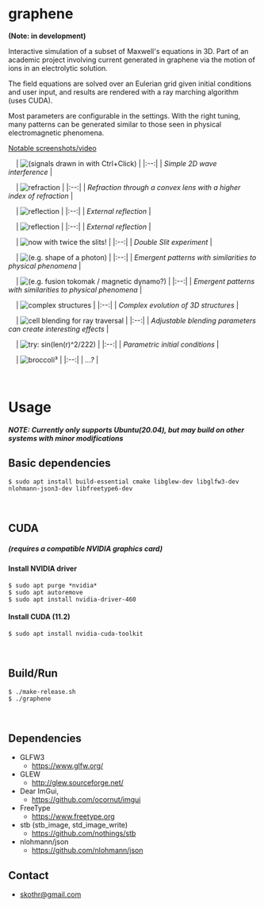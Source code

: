 # graphene

**(Note: in development)**

Interactive simulation of a subset of Maxwell's equations in 3D. Part of an academic project involving current generated in graphene via the motion of ions in an electrolytic solution.

The field equations are solved over an Eulerian grid given initial conditions and user input, and results are rendered with a ray marching algorithm (uses CUDA).

Most parameters are configurable in the settings. With the right tuning, many patterns can be generated similar to those seen in physical electromagnetic phenomena.

[Notable screenshots/video](https://drive.google.com/drive/folders/1zEHwl77b6Ec9WtRbWh4XJpnevpABOP_p?usp=sharing)

&nbsp;
&nbsp;
| ![(signals drawn in with Ctrl+Click)](images/simple-interference.png) |
|:--:|
| *Simple 2D wave interference* |

&nbsp;
&nbsp;
| ![refraction](images/convex-lens-3d-1.png) |
|:--:|
| *Refraction through a convex lens with a higher index of refraction* |

&nbsp;
&nbsp;
| ![reflection](images/maxwells-equations-materials4.png) |
|:--:|
| *External reflection* |

&nbsp;
&nbsp;
| ![reflection](images/maxwells-equations-materials4.png) |
|:--:|
| *External reflection* |

&nbsp;
&nbsp;
| ![now with twice the slits!](images/double-slit-experiment-improved.png) |
|:--:|
| *Double Slit experiment* |

&nbsp;
&nbsp;
| ![(e.g. shape of a photon)](images/vector-field-photon4.png) |
|:--:|
| *Emergent patterns with similarities to physical phenomena* |

&nbsp;
&nbsp;
| ![(e.g. fusion tokomak / magnetic dynamo?)](images/interesting-pattern.png) |
|:--:|
| *Emergent patterns with similarities to physical phenomena* |

&nbsp;
&nbsp;
| ![complex structures](images/composite-render4.png) |
|:--:|
| *Complex evolution of 3D structures* |

&nbsp;
&nbsp;
| ![cell blending for ray traversal](images/composite-render6.png) |
|:--:|
| *Adjustable blending parameters can create interesting effects* |

&nbsp;
&nbsp;
| ![try: sin(len(r)^2/222)](images/maxwells-equations-test1.png) |
|:--:|
| *Parametric initial conditions* |

&nbsp;
&nbsp;
| ![broccoli³](images/hex-qub.png) |
|:--:|
| *...?* |

&nbsp;
&nbsp;


# Usage
##### NOTE: Currently only supports Ubuntu(20.04), but may build on other systems with minor modifications

## Basic dependencies
    $ sudo apt install build-essential cmake libglew-dev libglfw3-dev nlohmann-json3-dev libfreetype6-dev
        
&nbsp; 
&nbsp;

## CUDA
##### (requires a compatible NVIDIA graphics card)
#### Install NVIDIA driver
    $ sudo apt purge *nvidia*
    $ sudo apt autoremove
    $ sudo apt install nvidia-driver-460
#### Install CUDA (11.2)
    $ sudo apt install nvidia-cuda-toolkit
    
&nbsp;
&nbsp;
        
## Build/Run
    $ ./make-release.sh
    $ ./graphene

&nbsp;
&nbsp;

## Dependencies
- GLFW3
  - https://www.glfw.org/
- GLEW
  - http://glew.sourceforge.net/
- Dear ImGui,
  - https://github.com/ocornut/imgui
- FreeType
  - https://www.freetype.org
- stb (stb_image, std_image_write)
  - https://github.com/nothings/stb
- nlohmann/json
  - https://github.com/nlohmann/json


## Contact
* skothr@gmail.com
